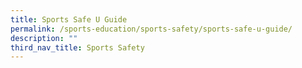 ```yaml
---
title: Sports Safe U Guide
permalink: /sports-education/sports-safety/sports-safe-u-guide/
description: ""
third_nav_title: Sports Safety
---
```

